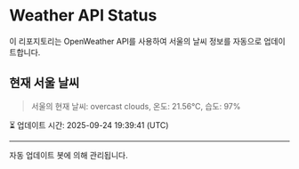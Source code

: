 
# Weather API Status

이 리포지토리는 OpenWeather API를 사용하여 서울의 날씨 정보를 자동으로 업데이트합니다.

## 현재 서울 날씨
> 서울의 현재 날씨: overcast clouds, 온도: 21.56°C, 습도: 97%

⏳ 업데이트 시간: 2025-09-24 19:39:41 (UTC)

---
자동 업데이트 봇에 의해 관리됩니다.
